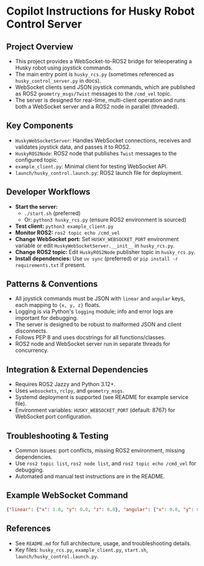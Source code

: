 # Copilot Instructions for Husky Robot Control Server

## Project Overview
- This project provides a WebSocket-to-ROS2 bridge for teleoperating a Husky robot using joystick commands.
- The main entry point is `husky_rcs.py` (sometimes referenced as `husky_control_server.py` in docs).
- WebSocket clients send JSON joystick commands, which are published as ROS2 `geometry_msgs/Twist` messages to the `/cmd_vel` topic.
- The server is designed for real-time, multi-client operation and runs both a WebSocket server and a ROS2 node in parallel (threaded).

## Key Components
- `HuskyWebSocketServer`: Handles WebSocket connections, receives and validates joystick data, and passes it to ROS2.
- `HuskyROS2Node`: ROS2 node that publishes `Twist` messages to the configured topic.
- `example_client.py`: Minimal client for testing WebSocket API.
- `launch/husky_control.launch.py`: ROS2 launch file for deployment.

## Developer Workflows
- **Start the server:**
  - `./start.sh` (preferred)
  - Or: `python3 husky_rcs.py` (ensure ROS2 environment is sourced)
- **Test client:** `python3 example_client.py`
- **Monitor ROS2:** `ros2 topic echo /cmd_vel`
- **Change WebSocket port:** Set `HUSKY_WEBSOCKET_PORT` environment variable or edit `HuskyWebSocketServer.__init__` in `husky_rcs.py`.
- **Change ROS2 topic:** Edit `HuskyROS2Node` publisher topic in `husky_rcs.py`.
- **Install dependencies:** Use `uv sync` (preferred) or `pip install -r requirements.txt` if present.

## Patterns & Conventions
- All joystick commands must be JSON with `linear` and `angular` keys, each mapping to `{x, y, z}` floats.
- Logging is via Python's `logging` module; info and error logs are important for debugging.
- The server is designed to be robust to malformed JSON and client disconnects.
- Follows PEP 8 and uses docstrings for all functions/classes.
- ROS2 node and WebSocket server run in separate threads for concurrency.

## Integration & External Dependencies
- Requires ROS2 Jazzy and Python 3.12+.
- Uses `websockets`, `rclpy`, and `geometry_msgs`.
- Systemd deployment is supported (see README for example service file).
- Environment variables: `HUSKY_WEBSOCKET_PORT` (default: 8767) for WebSocket port configuration.

## Troubleshooting & Testing
- Common issues: port conflicts, missing ROS2 environment, missing dependencies.
- Use `ros2 topic list`, `ros2 node list`, and `ros2 topic echo /cmd_vel` for debugging.
- Automated and manual test instructions are in the README.

## Example WebSocket Command
```json
{"linear": {"x": 1.0, "y": 0.0, "z": 0.0}, "angular": {"x": 0.0, "y": 0.0, "z": 0.5}}
```

## References
- See `README.md` for full architecture, usage, and troubleshooting details.
- Key files: `husky_rcs.py`, `example_client.py`, `start.sh`, `launch/husky_control.launch.py`.
